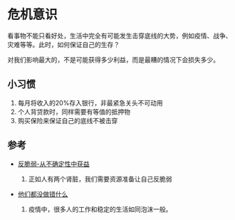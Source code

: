 # 危机意识

看事物不能只看好处，生活中完全有可能发生击穿底线的大势，例如疫情、战争、灾难等等。此时，如何保证自己的生存？

对我们影响最大的，不是可能获得多少利益，而是最糟的情况下会损失多少。


## 小习惯

1. 每月将收入的20%存入银行，非最紧急关头不可动用
2. 个人背贷款时，同样需要有等值的抵押物
3. 购买保险来保证自己的底线不被击穿


## 参考

+ [反脆弱-从不确定性中获益](https://book.douban.com/subject/25782902/)
  1. 正如人有两个肾脏，我们需要资源准备让自己反脆弱

+ [他们都没做错什么](https://mp.weixin.qq.com/s?__biz=MzU3MzQ2MDEwNQ==&mid=2247487402&idx=1&sn=dfd83dc5c02dbca1b0e249c367c12313&chksm=fcc0144ccbb79d5aa47ee7a9364944bb969eba1a053d0346acc806f589c3dd27fac880bee8de&sessionid=1652777454&subscene=93&scene=90&clicktime=1652777463&enterid=1652777463&ascene=56&devicetype=iOS15.4.1&version=18001435&nettype=3G+&abtest_cookie=AAACAA%3D%3D&lang=zh_CN&fontScale=100&exportkey=A4v09HZ2OnhkOwTg9aXB8y0%3D&pass_ticket=P61yBb1B4C%2FklEfhW5EImjd8EaM%2FyJYCSMb2wDARTNasXce3QzaYmHuKtzZ%2FKm1h&wx_header=3)
  1. 疫情中，很多人的工作和稳定的生活如同泡沫一般。
